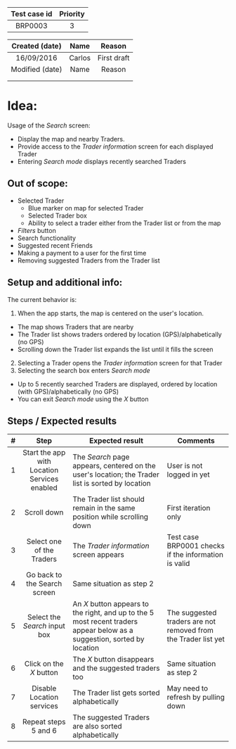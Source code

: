 | Test case id | Priority |
|:------------:|:--------:|
|    BRP0003   |     3    |

| Created (date)  |  Name  |    Reason   |
|:---------------:|:------:|:-----------:|
|   16/09/2016    | Carlos | First draft |
| Modified (date) |  Name  |    Reason   |
|                 |        |             |
|                 |        |             |

# Idea:
Usage of the _Search_ screen:
+ Display the map and nearby Traders.
+ Provide access to the _Trader information_ screen for each displayed Trader
+ Entering _Search mode_ displays recently searched Traders

## Out of scope:
- Selected Trader
  + Blue marker on map for selected Trader
  + Selected Trader box
  + Ability to select a trader either from the Trader list or from the map
- _Filters_ button
- Search functionality
- Suggested recent Friends
- Making a payment to a user for the first time
- Removing suggested Traders from the Trader list

## Setup and additional info:

The current behavior is:
1. When the app starts, the map is centered on the user's location.
  + The map shows Traders that are nearby
  + The Trader list shows traders ordered by location (GPS)/alphabetically (no GPS)
  + Scrolling down the Trader list expands the list until it fills the screen
2. Selecting a Trader opens the _Trader information_ screen for that Trader
3. Selecting the search box enters _Search mode_
  + Up to 5 recently searched Traders are displayed, ordered by location (with GPS)/alphabetically (no GPS)
  + You can exit _Search mode_ using the _X_ button

## Steps / Expected results
| # | Step | Expected result | Comments |
|:-:|:----:|-----------------|----------|
| 1 | Start the app with Location Services enabled | The _Search_ page appears, centered on the user's location; the Trader list is sorted by location | User is not logged in yet |
| 2 | Scroll down | The Trader list should remain in the same position while scrolling down | First iteration only |
| 3 | Select one of the Traders  | The _Trader information_ screen appears | Test case BRP0001 checks if the information is valid |
| 4 | Go back to the Search screen  | Same situation as step 2 |  |
| 5 | Select the _Search_ input box  | An _X_ button appears to the right, and up to the 5 most recent traders appear below as a suggestion, sorted by location | The suggested traders are not removed from the Trader list yet |
| 6 | Click on the _X_ button  | The _X_ button disappears and the suggested traders too | Same situation as step 2 |
| 7 | Disable Location services  | The Trader list gets sorted alphabetically | May need to refresh by pulling down |
| 8 | Repeat steps 5 and 6  | The suggested Traders are also sorted alphabetically | |
